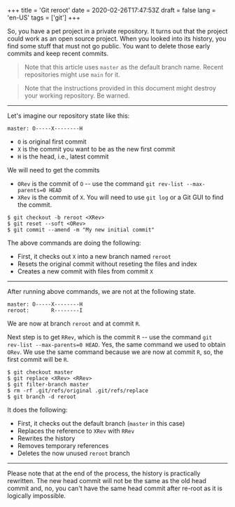+++
title = 'Git reroot'
date = 2020-02-26T17:47:53Z
draft = false
lang = 'en-US'
tags = ['git']
+++

So, you have a pet project in a private repository. It turns out that the project could work as an open source project. When you looked into its history, you find some stuff that must not go public. You want to delete those early commits and keep recent commits.

> Note that this article uses `master` as the default branch name. Recent repositories might use `main` for it.

> Note that the instructions provided in this document might destroy your working repository. Be warned.

---

Let's imagine our repository state like this:

```
master: O-----X--------H
```

- `O` is original first commit
- `X` is the commit you want to be as the new first commit
- `H` is the head, i.e., latest commit

We will need to get the commits

- `ORev` is the commit of `O` -- use the command `git rev-list --max-parents=0 HEAD`
- `XRev` is the commit of `X`. You will need to use `git log` or a Git GUI to find the commit.

```shell
$ git checkout -b reroot <XRev>
$ git reset --soft <ORev>
$ git commit --amend -m "My new initial commit"
```

The above commands are doing the following:

- First, it checks out `X` into a new branch named `reroot`
- Resets the original commit without reseting the files and index
- Creates a new commit with files from commit `X`

---

After running above commands, we are not at the following state.

```
master: O-----X--------H
reroot:       R--------I
```

We are now at branch `reroot` and at commit `R`.

Next step is to get `RRev`, which is the commit `R` -- use the command `git rev-list --max-parents=0 HEAD`. Yes, the same command we used to obtain `ORev`. We use the same command because we are now at commit `R`, so, the first commit will be `R`.

```shell
$ git checkout master
$ git replace <XRev> <RRev>
$ git filter-branch master
$ rm -rf .git/refs/original .git/refs/replace
$ git branch -d reroot
```

It does the following:

- First, it checks out the default branch (`master` in this case)
- Replaces the reference to `XRev` with `RRev`
- Rewrites the history
- Removes temporary references
- Deletes the now unused `reroot` branch

---

Please note that at the end of the process, the history is practically rewritten. The new head commit will not be the same as the old head commit and, no, you can't have the same head commit after re-root as it is logically impossible.
